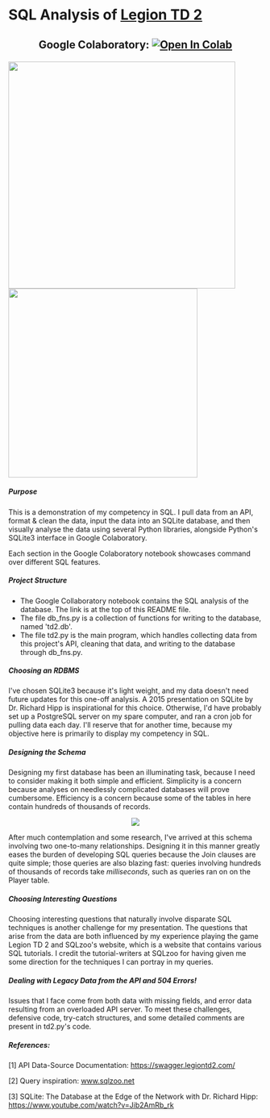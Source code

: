 # SQL Analysis of [Legion TD 2](https://legiontd2.com)
<h2 align="center">

Google Colaboratory: [![Open In Colab](https://colab.research.google.com/assets/colab-badge.svg)](https://colab.research.google.com/drive/1dwlAkNijM3ojzQPaMGoPHAqh7hWhJwxL?usp=sharing)

</h2>

<p float="left">
  <img src="https://user-images.githubusercontent.com/78244259/184516851-f0a3512e-fcc7-4e7a-a5fa-3bfdde512585.gif" width="450" />
  <img src="https://user-images.githubusercontent.com/78244259/184517075-f4c40acf-e600-43ec-b8c6-ef45659d111f.png" width="375" /> 
</p>



##### Purpose
This is a demonstration of my competency in SQL.  I pull data from an API, format & clean the data, input the data into an SQLite database, and then visually analyse the data using several Python libraries, alongside Python's SQLite3 interface in Google Colaboratory.

Each section in the Google Colaboratory notebook showcases command over different SQL features.

##### Project Structure
- The Google Collaboratory notebook contains the SQL analysis of the database.  The link is at the top of this README file.
- The file db_fns.py is a collection of functions for writing to the database, named 'td2.db'.  
- The file td2.py is the main program, which handles collecting data from this project's API, cleaning that data, and writing to the database through db_fns.py.

##### Choosing an RDBMS
I've chosen SQLite3 because it's light weight, and my data doesn't need future updates for this one-off analysis.  A 2015 presentation on SQLite by Dr. Richard Hipp is inspirational for this choice.  Otherwise, I'd have probably set up a PostgreSQL server on my spare computer, and ran a cron job for pulling data each day.  I'll reserve that for another time, because my objective here is primarily to display my competency in SQL.

##### Designing the Schema
Designing my first database has been an illuminating task, because I need to consider making it both simple and efficient.  Simplicity is a concern because analyses on needlessly complicated databases will prove cumbersome.  Efficiency is a concern because some of the tables in here contain hundreds of thousands of records.

<p align="center">
<img src=https://user-images.githubusercontent.com/78244259/183784327-d59589e8-f450-4ed3-b1f2-a70e787a96dc.png>
</p>

After much contemplation and some research, I've arrived at this schema involving two one-to-many relationships.  Designing it in this manner greatly eases the burden of developing SQL queries because the Join clauses are quite simple; those queries are also blazing fast: queries involving hundreds of thousands of records take *milliseconds*, such as queries ran on on the Player table.

##### Choosing Interesting Questions

Choosing interesting questions that naturally involve disparate SQL techniques is another challenge for my presentation.  The questions that arise from the data are both influenced by my experience playing the game Legion TD 2 and SQLzoo's website, which is a website that contains various SQL tutorials.  I credit the tutorial-writers at SQLzoo for having given me some direction for the techniques I can portray in my queries.

##### Dealing with Legacy Data from the API and 504 Errors!

Issues that I face come from both data with missing fields, and error data resulting from an overloaded API server.  To meet these challenges, defensive code, try-catch structures, and some detailed comments are present in td2.py's code.

##### References:

[1] API Data-Source Documentation: https://swagger.legiontd2.com/

[2] Query inspiration: www.sqlzoo.net

[3] SQLite: The Database at the Edge of the Network with Dr. Richard Hipp: https://www.youtube.com/watch?v=Jib2AmRb_rk
